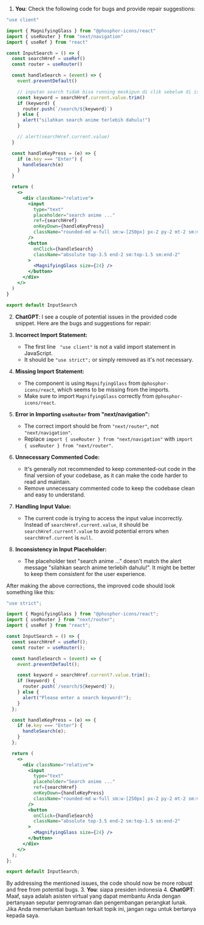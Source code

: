1. **You**: Check the following code for bugs and provide repair suggestions: 
```javascriptreact
"use client"

import { MagnifyingGlass } from "@phosphor-icons/react"
import { useRouter } from "next/navigation"
import { useRef } from "react"

const InputSearch = () => {
  const searchHref = useRef()
  const router = useRouter()

  const handleSearch = (event) => {
    event.preventDefault()

    // inputan search tidak bisa running meskipun di clik sebelum di isi
    const keyword = searchHref.current.value.trim()
    if (keyword) {
      router.push(`/search/${keyword}`)
    } else {
      alert("silahkan search anime terlebih dahulu!")
    }

    // alert(searchHref.current.value)
  }

  const handleKeyPress = (e) => {
    if (e.key === "Enter") {
      handleSearch(e)
    }
  }

  return (
    <>
      <div className="relative">
        <input
          type="text"
          placeholder="search anime ..."
          ref={searchHref}
          onKeyDown={handleKeyPress}
          className="rounded-md w-full sm:w-[250px] px-2 py-2 mt-2 sm:mt-0 text-sm "
        />
        <button
          onClick={handleSearch}
          className="absolute top-3.5 end-2 sm:top-1.5 sm:end-2"
        >
          <MagnifyingGlass size={24} />
        </button>
      </div>
    </>
  )
}

export default InputSearch

```
2. **ChatGPT**: I see a couple of potential issues in the provided code snippet. Here are the bugs and suggestions for repair:

1. **Incorrect Import Statement:**
   - The first line ` "use client"` is not a valid import statement in JavaScript.
   - It should be `"use strict";` or simply removed as it's not necessary.

2. **Missing Import Statement:**
   - The component is using `MagnifyingGlass` from `@phosphor-icons/react`, which seems to be missing from the imports.
   - Make sure to import `MagnifyingGlass` correctly from `@phosphor-icons/react`.

3. **Error in Importing `useRouter` from "next/navigation":**
   - The correct import should be from `"next/router"`, not `"next/navigation"`.
   - Replace `import { useRouter } from "next/navigation"` with `import { useRouter } from "next/router"`.

4. **Unnecessary Commented Code:**
   - It's generally not recommended to keep commented-out code in the final version of your codebase, as it can make the code harder to read and maintain.
   - Remove unnecessary commented code to keep the codebase clean and easy to understand.

5. **Handling Input Value:**
   - The current code is trying to access the input value incorrectly. Instead of `searchHref.current.value`, it should be `searchHref.current?.value` to avoid potential errors when `searchHref.current` is `null`.

6. **Inconsistency in Input Placeholder:**
   - The placeholder text "search anime ..." doesn't match the alert message "silahkan search anime terlebih dahulu!". It might be better to keep them consistent for the user experience.

After making the above corrections, the improved code should look something like this:

```javascriptreact
"use strict";

import { MagnifyingGlass } from "@phosphor-icons/react";
import { useRouter } from "next/router";
import { useRef } from "react";

const InputSearch = () => {
  const searchHref = useRef();
  const router = useRouter();

  const handleSearch = (event) => {
    event.preventDefault();

    const keyword = searchHref.current?.value.trim();
    if (keyword) {
      router.push(`/search/${keyword}`);
    } else {
      alert("Please enter a search keyword!");
    }
  };

  const handleKeyPress = (e) => {
    if (e.key === "Enter") {
      handleSearch(e);
    }
  };

  return (
    <>
      <div className="relative">
        <input
          type="text"
          placeholder="Search anime ..."
          ref={searchHref}
          onKeyDown={handleKeyPress}
          className="rounded-md w-full sm:w-[250px] px-2 py-2 mt-2 sm:mt-0 text-sm "
        />
        <button
          onClick={handleSearch}
          className="absolute top-3.5 end-2 sm:top-1.5 sm:end-2"
        >
          <MagnifyingGlass size={24} />
        </button>
      </div>
    </>
  );
};

export default InputSearch;
```

By addressing the mentioned issues, the code should now be more robust and free from potential bugs.
3. **You**: siapa presiden indonesia
4. **ChatGPT**: Maaf, saya adalah asisten virtual yang dapat membantu Anda dengan pertanyaan seputar pemrograman dan pengembangan perangkat lunak. Jika Anda memerlukan bantuan terkait topik ini, jangan ragu untuk bertanya kepada saya.